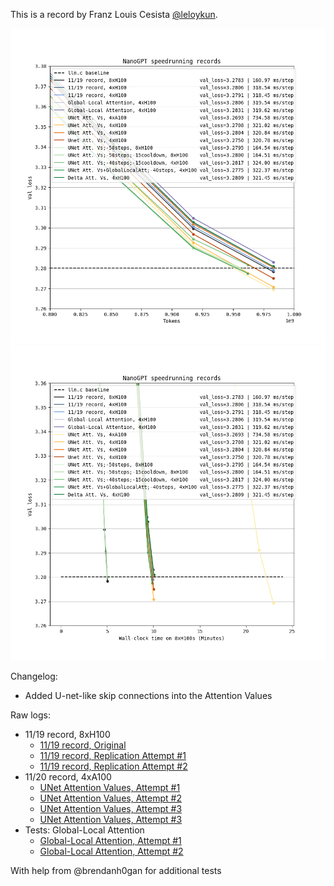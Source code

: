 This is a record by Franz Louis Cesista [@leloykun](https://x.com/leloykun).

![](nanogpt_speedrun_tokens.png)
![](nanogpt_speedrun_wallclock.png)

Changelog:
- Added U-net-like skip connections into the Attention Values

Raw logs:

- 11/19 record, 8xH100
  - [11/19 record, Original](../111924_FlexAttention/8384493d-dba9-4991-b16b-8696953f5e6d.txt)
  - [11/19 record, Replication Attempt #1](c4914481-6b32-4a3a-a449-41e2c595c940.txt)
  - [11/19 record, Replication Attempt #2](a9d67362-5c57-4194-936f-2f2c2795b75f.txt)
- 11/20 record, 4xA100
  - [UNet Attention Values, Attempt #1](44ad04d7-f115-4cb8-a70c-b8b09da600a3.txt)
  - [UNet Attention Values, Attempt #2](63bd09f5-1c19-4f79-b0eb-31bdffabed2e.txt)
  - [UNet Attention Values, Attempt #3](0737e5d1-5bf3-476a-98f4-c3f7a08fde0a.txt)
  - [UNet Attention Values, Attempt #3](1da8bcf8-3280-46c3-b6d0-6811da564e33.txt)
- Tests: Global-Local Attention
  - [Global-Local Attention, Attempt #1](c9c10091-c5ac-4f64-af30-a21e815f675b.txt)
  - [Global-Local Attention, Attempt #2](72d09161-8ce1-4584-8af9-b04f0351b280.txt)

With help from @brendanh0gan for additional tests
